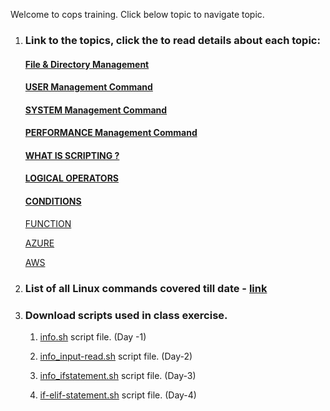 Welcome to cops training. Click below topic to navigate topic. 

1. ### Link to the topics, click the to read details about each topic:

    #### [File & Directory Management](https://github.com/SukumarSuryawanshi/cops/blob/master/cops-b1.md#below-are-the-lists-of-command-used-or-managing-files-and-directory)

    #### [USER Management Command](https://github.com/SukumarSuryawanshi/cops/blob/master/cops-b1.md#below-are-the-lists-of-command-used-or-managing-files-and-directory)

    #### [SYSTEM Management Command](https://github.com/SukumarSuryawanshi/cops/blob/master/cops-b1.md#below-are-the-lists-of-command-used-or-managing-files-and-directory)

    #### [PERFORMANCE Management Command](https://github.com/SukumarSuryawanshi/cops/blob/master/cops-b1.md#below-are-the-lists-of-command-used-or-managing-files-and-directory)

    #### [WHAT IS SCRIPTING ?](https://github.com/SukumarSuryawanshi/cops/blob/master/cops-b1.md#scripting)

    #### [LOGICAL OPERATORS]()

    #### [CONDITIONS]()

    [FUNCTION]()

    [AZURE]()

    [AWS]()

2. ### List of all Linux commands covered till date  - [link](https://github.com/SukumarSuryawanshi/cops/blob/aba618415726f770e0f22b0fa2731f723edbf100/Linux_command_pdf_v1.0.pdf)



3. ### Download  scripts used in class exercise.

    1. [info.sh](https://github.com/SukumarSuryawanshi/cops/blob/master/info.sh) script file. (Day -1)

    2. [info_input-read.sh](https://github.com/SukumarSuryawanshi/cops/blob/master/Info_input-read.sh) script file. (Day-2)

    
    3. [info_ifstatement.sh](https://github.com/SukumarSuryawanshi/cops/blob/master/Info_input-read.sh) script file. (Day-3)
    
    4. [if-elif-statement.sh](https://github.com/SukumarSuryawanshi/cops/blob/master/if-elif-statement.sh) script file. (Day-4)